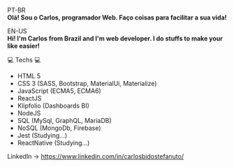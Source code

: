 PT-BR
</br>
<strong>Olá! Sou o Carlos, programador Web. Faço coisas para facilitar a sua vida!</strong>

EN-US
</br>
<strong>Hi! I'm Carlos from Brazil and I'm web developer. I do stuffs to make your like easier!</strong>

💻 Techs 💻
- HTML 5
- CSS 3 (SASS, Bootstrap, MaterialUi, Materialize)
- JavaScript (ECMA5, ECMA6)
- ReactJS
- Klipfolio (Dashboards BI)
- NodeJS
- SQL (MySql, GraphQL, MariaDB)
- NoSQL (MongoDb, Firebase)
- Jest (Studying...)
- ReactNative (Studying...)

LinkedIn -> https://www.linkedin.com/in/carlosbidostefanuto/



 


